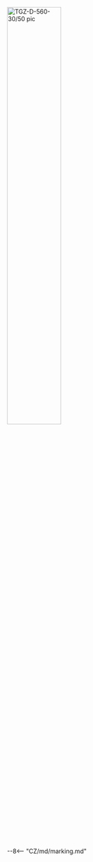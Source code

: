 <img src="../../../../../source/img/photo_TGZ-D-560-30_50.webp" alt="TGZ-D-560-30/50 pic" style="width:50%;">

--8<-- "CZ/md/marking.md"
